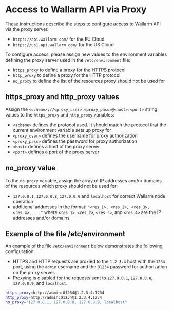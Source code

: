 # Access to Wallarm API via Proxy

These instructions describe the steps to configure access to Wallarm API via the proxy server.

* `https://api.wallarm.com/` for the EU Cloud
* `https://us1.api.wallarm.com/` for the US Cloud

To configure access, please assign new values to the environment variables defining the proxy server used in the `/etc/environment` file:

* `https_proxy` to define a proxy for the HTTPS protocol
* `http_proxy` to define a proxy for the HTTP protocol
* `no_proxy` to define the list of the resources proxy should not be used for

## https_proxy and http_proxy values

Assign the `<scheme>://<proxy_user>:<proxy_pass>@<host>:<port>` string values to the `https_proxy` and `http_proxy` variables:

* `<scheme>` defines the protocol used. It should match the protocol that the current environment variable sets up proxy for
* `<proxy_user>` defines the username for proxy authorization
* `<proxy_pass>` defines the password for proxy authorization
* `<host>` defines a host of the proxy server
* `<port>` defines a port of the proxy server

## no_proxy value

To the `no_proxy` variable, assign the array of IP addresses and/or domains of the resources which proxy should not be used for:

* `127.0.0.1`, `127.0.0.8`, `127.0.0.9` and `localhost` for correct Wallarm node operation
* additional addresses in the format: `"<res_1>, <res_2>, <res_3>, <res_4>, ..."` where `<res_1>`, `<res_2>`, `<res_3>`, and `<res_4>` are the IP addresses and/or domains

## Example of the file /etc/environment

An example of the file `/etc/environment` below demonstrates the following configuration:

* HTTPS and HTTP requests are proxied to the `1.2.3.4` host with the `1234` port, using the `admin` username and the `01234` password for authorization on the proxy server.
* Proxying is disabled for the requests sent to `127.0.0.1`, `127.0.0.8`, `127.0.0.9`, and `localhost`.

```bash
https_proxy=http://admin:01234@1.2.3.4:1234
http_proxy=http://admin:01234@1.2.3.4:1234
no_proxy="127.0.0.1, 127.0.0.8, 127.0.0.9, localhost"
```
